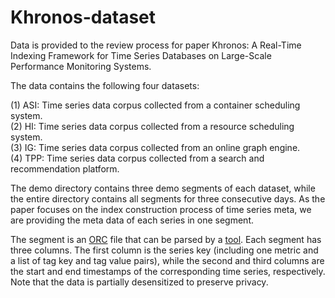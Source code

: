 # Khronos-dataset

Data is provided to the review process for paper Khronos: A Real-Time Indexing Framework for Time Series Databases on Large-Scale Performance Monitoring Systems.

The data contains the following four datasets:

(1) ASI: Time series data corpus collected from a container scheduling system.  
(2) HI: Time series data corpus collected from a resource scheduling system.  
(3) IG: Time series data corpus collected from an online graph engine.  
(4) TPP: Time series data corpus collected from a search and recommendation platform.  

The demo directory contains three demo segments of each dataset, while the entire directory contains all segments for three consecutive days. As the paper focuses on the index construction process of time series meta, we are providing the meta data of each series in one segment.

The segment is an [ORC](https://github.com/apache/orc) file that can be parsed by a [tool](https://github.com/apache/orc/blob/main/tools/src/FileContents.cc). Each segment has three columns. The first column is the series key (including one metric and a list of tag key and tag value pairs), while the second and third columns are the start and end timestamps of the corresponding time series, respectively. Note that the data is partially desensitized to preserve privacy.


